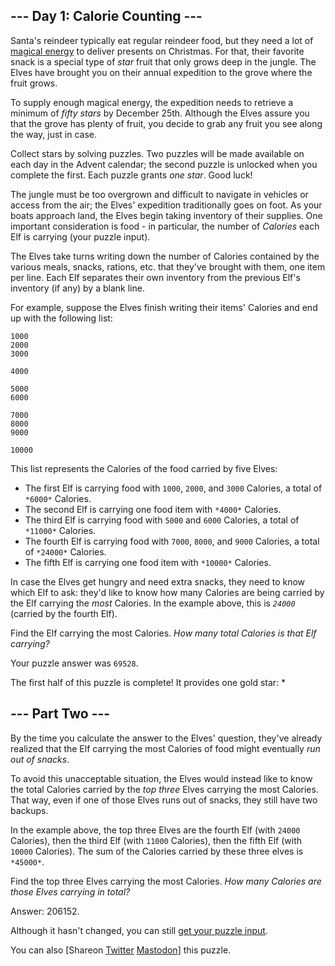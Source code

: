 ## \--- Day 1: Calorie Counting ---

Santa's reindeer typically eat regular reindeer food, but they need a lot of [magical energy](/2018/day/25) to deliver presents on Christmas. For that, their favorite snack is a special type of _star_ fruit that only grows deep in the jungle. The Elves have brought you on their annual expedition to the grove where the fruit grows.

To supply enough magical energy, the expedition needs to retrieve a minimum of _fifty stars_ by December 25th. Although the Elves assure you that the grove has plenty of fruit, you decide to grab any fruit you see along the way, just in case.

Collect stars by solving puzzles. Two puzzles will be made available on each day in the Advent calendar; the second puzzle is unlocked when you complete the first. Each puzzle grants _one star_. Good luck!

The jungle must be too overgrown and difficult to navigate in vehicles or access from the air; the Elves' expedition traditionally goes on foot. As your boats approach land, the Elves begin taking inventory of their supplies. One important consideration is food - in particular, the number of _Calories_ each Elf is carrying (your puzzle input).

The Elves take turns writing down the number of Calories contained by the various meals, snacks, rations, etc. that they've brought with them, one item per line. Each Elf separates their own inventory from the previous Elf's inventory (if any) by a blank line.

For example, suppose the Elves finish writing their items' Calories and end up with the following list:

```
1000
2000
3000

4000

5000
6000

7000
8000
9000

10000

```

This list represents the Calories of the food carried by five Elves:

-   The first Elf is carrying food with `1000`, `2000`, and `3000` Calories, a total of `*6000*` Calories.
-   The second Elf is carrying one food item with `*4000*` Calories.
-   The third Elf is carrying food with `5000` and `6000` Calories, a total of `*11000*` Calories.
-   The fourth Elf is carrying food with `7000`, `8000`, and `9000` Calories, a total of `*24000*` Calories.
-   The fifth Elf is carrying one food item with `*10000*` Calories.

In case the Elves get hungry and need extra snacks, they need to know which Elf to ask: they'd like to know how many Calories are being carried by the Elf carrying the _most_ Calories. In the example above, this is _`24000`_ (carried by the fourth Elf).

Find the Elf carrying the most Calories. _How many total Calories is that Elf carrying?_

Your puzzle answer was `69528`.

The first half of this puzzle is complete! It provides one gold star: \*

## \--- Part Two ---

By the time you calculate the answer to the Elves' question, they've already realized that the Elf carrying the most Calories of food might eventually _run out of snacks_.

To avoid this unacceptable situation, the Elves would instead like to know the total Calories carried by the _top three_ Elves carrying the most Calories. That way, even if one of those Elves runs out of snacks, they still have two backups.

In the example above, the top three Elves are the fourth Elf (with `24000` Calories), then the third Elf (with `11000` Calories), then the fifth Elf (with `10000` Calories). The sum of the Calories carried by these three elves is `*45000*`.

Find the top three Elves carrying the most Calories. _How many Calories are those Elves carrying in total?_

Answer: 206152.

Although it hasn't changed, you can still [get your puzzle input](1/input).

You can also [Shareon [Twitter](https://twitter.com/intent/tweet?text=I%27ve+completed+Part+One+of+%22Calorie+Counting%22+%2D+Day+1+%2D+Advent+of+Code+2022&url=https%3A%2F%2Fadventofcode%2Ecom%2F2022%2Fday%2F1&related=ericwastl&hashtags=AdventOfCode) [Mastodon](<javascript:void(0);>)] this puzzle.
